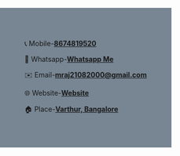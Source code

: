 <!DOCTYPE html>
<html lang="en">

<head>
    <meta charset="UTF-8">
    <meta http-equiv="X-UA-Compatible" content="IE=edge">
    <meta name="viewport" content="width=device-width, initial-scale=1.0">
</head>

<body style="margin-left: auto; margin-top: 200px; background-color:rgb(120, 134, 147); position:absolute";>
    <td>
        <p>📞 Mobile-<b><a href="tel:<+918674819520>" target="_blank">8674819520</a></b></p>
        <p>📱 Whatsapp-<b><a href="https://wa.me/<8674819520>" target="_blank">Whatsapp Me</a></b></p>
        <p>✉️ Email-<b><a href="mailto:mritunjayraj2108@gmail.com" target="_blank">mraj21082000@gmail.com</a></b>
        <p>🌐 Website-<b><a href="https://github.com/Mraj2108/Resume" target="_blank">Website</a></b>
        <p>🏠 Place-<b><a href="https://www.google.com/maps/place/Varthur,+Karnataka/@12.9446229,77.7323736,15z/data=!3m1!4b1!4m6!3m5!1s0x3bae0d87e1091cd9:0xf99fbc637054981f!8m2!3d12.9388787!4d77.7412047!16s%2Fm%2F03qlj95" target="_blank">Varthur, Bangalore</a></b></p>
    </td>
</body>

</html>
